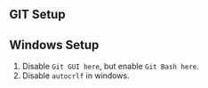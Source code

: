 ## GIT Setup

## Windows Setup

1. Disable `Git GUI here`, but enable `Git Bash here`.
2. Disable `autocrlf` in windows.
